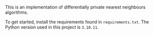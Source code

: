 This is an implementation of differentially private nearest neighbours algorithms.

To get started, install the requirements found in `requirements.txt`. The Python version used in this project is `3.10.11`.